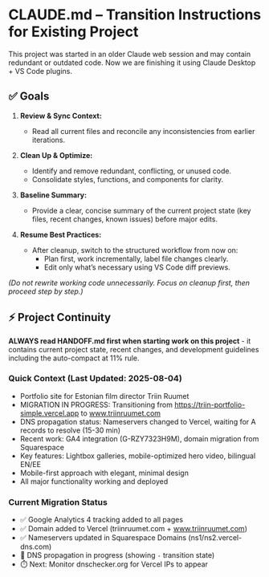 # CLAUDE.md – Transition Instructions for Existing Project

This project was started in an older Claude web session and may contain redundant or outdated code. Now we are finishing it using Claude Desktop + VS Code plugins.

## ✅ Goals
1. **Review & Sync Context:** 
   - Read all current files and reconcile any inconsistencies from earlier iterations.

2. **Clean Up & Optimize:**
   - Identify and remove redundant, conflicting, or unused code.
   - Consolidate styles, functions, and components for clarity.

3. **Baseline Summary:**
   - Provide a clear, concise summary of the current project state (key files, recent changes, known issues) before major edits.

4. **Resume Best Practices:**
   - After cleanup, switch to the structured workflow from now on:
     - Plan first, work incrementally, label file changes clearly.
     - Edit only what’s necessary using VS Code diff previews.

*(Do not rewrite working code unnecessarily. Focus on cleanup first, then proceed step by step.)*

## ⚡ Project Continuity
**ALWAYS read HANDOFF.md first when starting work on this project** - it contains current project state, recent changes, and development guidelines including the auto-compact at 11% rule.

### Quick Context (Last Updated: 2025-08-04)
- Portfolio site for Estonian film director Triin Ruumet
- MIGRATION IN PROGRESS: Transitioning from https://triin-portfolio-simple.vercel.app to www.triinruumet.com
- DNS propagation status: Nameservers changed to Vercel, waiting for A records to resolve (15-30 min)
- Recent work: GA4 integration (G-RZY7323H9M), domain migration from Squarespace
- Key features: Lightbox galleries, mobile-optimized hero video, bilingual EN/EE
- Mobile-first approach with elegant, minimal design
- All major functionality working and deployed

### Current Migration Status
- ✅ Google Analytics 4 tracking added to all pages
- ✅ Domain added to Vercel (triinruumet.com + www.triinruumet.com)  
- ✅ Nameservers updated in Squarespace Domains (ns1/ns2.vercel-dns.com)
- 🔄 DNS propagation in progress (showing `-` transition state)
- ⏱️ Next: Monitor dnschecker.org for Vercel IPs to appear
